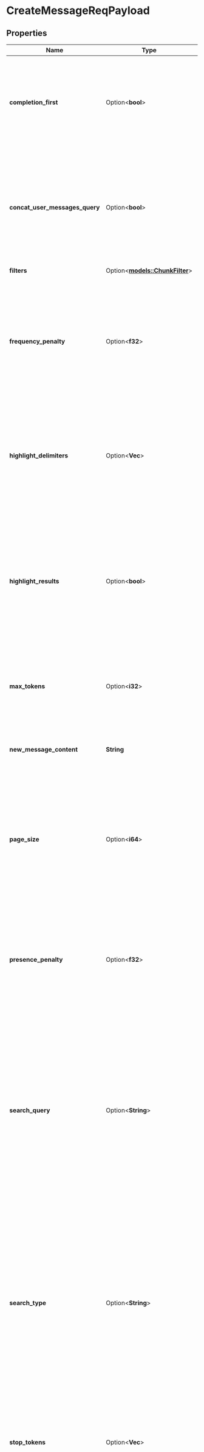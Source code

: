 # CreateMessageReqPayload

## Properties

Name | Type | Description | Notes
------------ | ------------- | ------------- | -------------
**completion_first** | Option<**bool**> | Completion first decides whether the stream should contain the stream of the completion response or the chunks first. Default is false. Keep in mind that || is used to separate the chunks from the completion response. If || is in the completion then you may want to split on ||{ instead. | [optional]
**concat_user_messages_query** | Option<**bool**> | If concat user messages query is set to true, all of the user messages in the topic will be concatenated together and used as the search query. If not specified, this defaults to false. Default is false. | [optional]
**filters** | Option<[**models::ChunkFilter**](ChunkFilter.md)> |  | [optional]
**frequency_penalty** | Option<**f32**> | Frequency penalty is a number between -2.0 and 2.0. Positive values penalize new tokens based on their existing frequency in the text so far, decreasing the model's likelihood to repeat the same line verbatim. Default is 0.7. | [optional]
**highlight_delimiters** | Option<**Vec<String>**> | The delimiters to use for highlighting the citations. If this is not included, the default delimiters will be used. Default is `[\".\", \"!\", \"?\", \"\\n\", \"\\t\", \",\"]`. | [optional]
**highlight_results** | Option<**bool**> | Set highlight_results to false for a slight latency improvement (1-10ms). If not specified, this defaults to true. This will add `<b><mark>` tags to the chunk_html of the chunks to highlight matching splits and return the highlights on each scored chunk in the response. | [optional]
**max_tokens** | Option<**i32**> | The maximum number of tokens to generate in the chat completion. Default is None. | [optional]
**new_message_content** | **String** | The content of the user message to attach to the topic and then generate an assistant message in response to. | 
**page_size** | Option<**i64**> | Page size is the number of chunks to fetch during RAG. If 0, then no search will be performed. If specified, this will override the N retrievals to include in the dataset configuration. Default is None. | [optional]
**presence_penalty** | Option<**f32**> | Presence penalty is a number between -2.0 and 2.0. Positive values penalize new tokens based on whether they appear in the text so far, increasing the model's likelihood to talk about new topics. Default is 0.7. | [optional]
**search_query** | Option<**String**> | Query is the search query. This can be any string. The search_query will be used to create a dense embedding vector and/or sparse vector which will be used to find the result set. If not specified, will default to the last user message or HyDE if HyDE is enabled in the dataset configuration. Default is None. | [optional]
**search_type** | Option<**String**> | Search_type can be either \"semantic\", \"fulltext\", or \"hybrid\". \"hybrid\" will pull in one page (10 chunks) of both semantic and full-text results then re-rank them using BAAI/bge-reranker-large. \"semantic\" will pull in one page (10 chunks) of the nearest cosine distant vectors. \"fulltext\" will pull in one page (10 chunks) of full-text results based on SPLADE. Default is \"hybrid\". | [optional]
**stop_tokens** | Option<**Vec<String>**> | Stop tokens are up to 4 sequences where the API will stop generating further tokens. Default is None. | [optional]
**stream_response** | Option<**bool**> | Whether or not to stream the response. If this is set to true or not included, the response will be a stream. If this is set to false, the response will be a normal JSON response. Default is true. | [optional]
**temperature** | Option<**f32**> | What sampling temperature to use, between 0 and 2. Higher values like 0.8 will make the output more random, while lower values like 0.2 will make it more focused and deterministic. Default is 0.5. | [optional]
**topic_id** | [**uuid::Uuid**](uuid::Uuid.md) | The ID of the topic to attach the message to. | 

[[Back to Model list]](../README.md#documentation-for-models) [[Back to API list]](../README.md#documentation-for-api-endpoints) [[Back to README]](../README.md)


